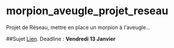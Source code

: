 # morpion_aveugle_projet_reseau
Projet de Réseau, mettre en place un morpion à l'aveugle...

##Sujet
[Lien](http://dept-info.labri.fr/~thibault/Reseau/sujet.pdf).
Deadline : **Vendredi 13 Janvier**
